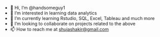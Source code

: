 - 👋 Hi, I’m @handsomeguy1
- 👀 I’m interested in learning data analytics
- 🌱 I’m currently learning Rstudio, SQL, Excel, Tableau and much more
- 💞️ I’m looking to collaborate on projects related to the above
- 📫 How to reach me at shujashakir@gmail.com

<!---
handsomeguy1/handsomeguy1 is a ✨ special ✨ repository because its `README.md` (this file) appears on your GitHub profile.
You can click the Preview link to take a look at your changes.
--->
